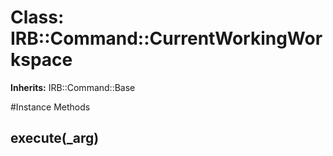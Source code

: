 # Class: IRB::Command::CurrentWorkingWorkspace
**Inherits:** IRB::Command::Base
    




#Instance Methods
## execute(_arg) [](#method-i-execute)

